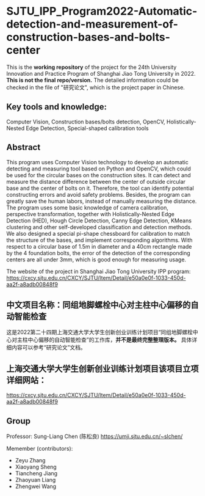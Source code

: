 # SJTU_IPP_Program2022-Automatic-detection-and-measurement-of-construction-bases-and-bolts-center

This is the **working repository** of the project for the 24th University Innovation and Practice Program of Shanghai Jiao Tong University in 2022. **This is not the final repo/version.** 
The detailed information could be checked in the file of "研究论文", which is the project paper in Chinese.

## Key tools and knowledge:
Computer Vision, Construction bases/bolts detection, OpenCV, Holistically-Nested Edge Detection, Special-shaped calibration tools
## Abstract
This program uses Computer Vision technology to develop an automatic detecting and measuring tool based on Python and OpenCV, which could be used for the circular bases on the construction sites. It can detect and measure the distance difference between the center of outside circular base and the center of bolts on it. Therefore, the tool can identify potential constructing errors and avoid safety problems. Besides, the program can greatly save the human labors, instead of manually measuring the distance. The program uses some basic knowledge of camera calibration, perspective transformation, together with Holistically-Nested Edge Detection (HED), Hough Circle Detection, Canny Edge Detection, KMeans clustering and other self-developed classification and detection methods. We also designed a special pi-shape chessboard for calibration to match the structure of the bases, and implement corresponding algorithms. With respect to a circular base of 1.5m in diameter and a 40cm rectangle made by the 4 foundation bolts, the error of the detection of the corresponding centers are all under 3mm, which is good enough for measuring usage.

The website of the project in Shanghai Jiao Tong University IPP program: 
<https://cxcy.sjtu.edu.cn/CXCY/SJTU/Item/Detail/e50a0e0f-1033-450d-aa2f-a8adb00848f9>

## 中文项目名称：同组地脚螺栓中心对主柱中心偏移的自动智能检查

这是2022第二十四期上海交通大学大学生创新创业训练计划项目“同组地脚螺栓中心对主柱中心偏移的自动智能检查”的工作库，**并不是最终完整整理版本。** 具体详细内容可以参考“研究论文”文档。

## 上海交通大学大学生创新创业训练计划项目该项目立项详细网站：
<https://cxcy.sjtu.edu.cn/CXCY/SJTU/Item/Detail/e50a0e0f-1033-450d-aa2f-a8adb00848f9>

## Group

Professor: Sung-Liang Chen (陈松良)
<https://umji.sjtu.edu.cn/~slchen/>

Memember (contributors):

- Zeyu Zhang
- Xiaoyang Sheng 
- Tiancheng Jiang
- Zhaoyuan Liang
- Zhengwei Wang
